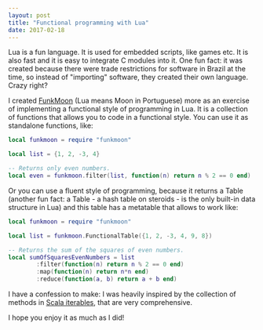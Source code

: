 ```yaml
---
layout: post
title: "Functional programming with Lua"
date: 2017-02-18
---
```


Lua is a fun language. It is used for embedded scripts, like games etc. It is also fast and it is easy to integrate C modules into it. One fun fact: it was created because there were trade restrictions for software in Brazil at the time, so instead of "importing" software, they created their own language. Crazy right?

I created [FunkMoon](https://github.com/ezerfernandes/funkmoon) (Lua means Moon in Portuguese) more as an exercise of implementing a functional style of programming in Lua. It is a collection of functions that allows you to code in a functional style. You can use it as standalone functions, like:

```lua
local funkmoon = require "funkmoon"

local list = {1, 2, -3, 4}

-- Returns only even numbers.
local even = funkmoon.filter(list, function(n) return n % 2 == 0 end)
```

Or you can use a fluent style of programming, because it returns a Table (another fun fact: a Table - a hash table on steroids - is the only built-in data structure in Lua) and this table has a metatable that allows to work like:

```lua
local funkmoon = require "funkmoon"

local list = funkmoon.FunctionalTable({1, 2, -3, 4, 9, 8})

-- Returns the sum of the squares of even numbers.
local sumOfSquaresEvenNumbers = list
        :filter(function(n) return n % 2 == 0 end)
        :map(function(n) return n*n end)
        :reduce(function(a, b) return a + b end)
```

I have a confession to make: I was heavily inspired by the collection of methods in [Scala iterables](https://www.scala-lang.org/api/current/scala/collection/AbstractIterable.html), that are very comprehensive.

I hope you enjoy it as much as I did!
